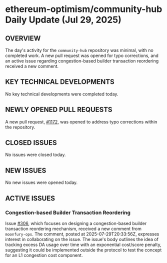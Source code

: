 # ethereum-optimism/community-hub Daily Update (Jul 29, 2025)
## OVERVIEW 
The day's activity for the `community-hub` repository was minimal, with no completed work. A new pull request was opened for typo corrections, and an active issue regarding congestion-based builder transaction reordering received a new comment.

## KEY TECHNICAL DEVELOPMENTS
No key technical developments were completed today.

## NEWLY OPENED PULL REQUESTS
A new pull request, [#1172](https://github.com/ethereum-optimism/community-hub/pull/1172), was opened to address typo corrections within the repository.

## CLOSED ISSUES
No issues were closed today.

## NEW ISSUES
No new issues were opened today.

## ACTIVE ISSUES
### Congestion-based Builder Transaction Reordering
Issue [#306](https://github.com/ethereum-optimism/community-hub/issues/306), which focuses on designing a congestion-based builder transaction reordering mechanism, received a new comment from `moonfury-ops`. The comment, posted at 2025-07-29T20:33:56Z, expresses interest in collaborating on the issue. The issue's body outlines the idea of tracking excess DA usage over time with an exponential cost/score penalty, suggesting it could be implemented outside the protocol to test the concept for an L1 congestion cost component.